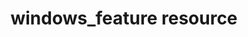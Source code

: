 ---
resource_reference: true
common_resource_functionality_multiple_packages: false
common_resource_functionality_resources_common_windows_security: false
cookbook_file_specificity: false
debug_recipes_chef_shell: false
handler_custom: false
handler_types: false
nameless_apt_update: false
nameless_build_essential: false
properties_multiple_packages: false
properties_resources_common_windows_security: false
properties_shortcode: 
ps_credential_helper: false
registry_key: false
remote_directory_recursive_directories: false
remote_file_prevent_re_downloads: false
remote_file_unc_path: false
resource_directory_recursive_directories: false
resource_package_options: false
resources_common_atomic_update: false
resources_common_guard_interpreter: false
resources_common_guards: true
resources_common_notification: true
resources_common_properties: true
ruby_style_basics_chef_log: false
syntax_shortcode: 
template_requirements: false
unit_file_verification: false
title: windows_feature resource
resource: windows_feature
aliases:
- "/resource_windows_feature.html"
menu:
  infra:
    title: windows_feature
    identifier: chef_infra/cookbook_reference/resources/windows_feature windows_feature
    parent: chef_infra/cookbook_reference/resources
resource_description_list:
- markdown: 'Use the **windows_feature** resource to add, remove or entirely delete

    Windows features and roles. This resource calls the

    [windows_feature_dism](/resources/windows_feature_dism/) or

    [windows_feature_powershell](/resources/windows_feature_powershell/)

    resources depending on the specified installation method, and defaults

    to DISM, which is available on both Workstation and Server editions of

    Windows.'
resource_new_in: '14.0'
syntax_full_code_block: |-
  windows_feature 'name' do
    all                   true, false # default value: false
    feature_name          Array, String # default value: 'name' unless specified
    install_method        Symbol # default value: :windows_feature_dism
    management_tools      true, false # default value: false
    source                String
    timeout               Integer # default value: 600
    action                Symbol # defaults to :install if not specified
  end
syntax_properties_list: 
syntax_full_properties_list:
- "`windows_feature` is the resource."
- "`name` is the name given to the resource block."
- "`action` identifies which steps Chef Infra Client will take to bring the node into
  the desired state."
- "`all`, `feature_name`, `install_method`, `management_tools`, `source`, and `timeout`
  are the properties available to this resource."
actions_list:
  :install:
    markdown: Default. Install a Windows role / feature using PowerShell.
  :remove:
    markdown: Remove a Windows role / feature using PowerShell.
  :delete:
    markdown: Delete a Windows role / feature from the image using PowerShell.
  :nothing:
    shortcode: resources_common_actions_nothing.md
properties_list:
- property: all
  ruby_type: true, false
  required: false
  default_value: 'false'
  description_list:
  - markdown: Install all sub-features.
- property: feature_name
  ruby_type: Array, String
  required: false
  default_value: The resource block's name
  description_list:
  - markdown: The name of the feature(s) or role(s) to install if they differ from
      the resource block's name. The same feature may have different names depending
      on the underlying installation method being used (ie DHCPServer vs DHCP; DNS-Server-Full-Role
      vs DNS).
- property: install_method
  ruby_type: Symbol
  required: false
  default_value: ":windows_feature_dism"
  allowed_values: ":windows_feature_dism, :windows_feature_powershell, :windows_feature_servermanagercmd"
  description_list:
  - markdown: The underlying installation method to use for feature installation.
      Specify `:windows_feature_dism` for DISM or `:windows_feature_powershell` for
      PowerShell.
- property: management_tools
  ruby_type: true, false
  required: false
  default_value: 'false'
  description_list:
  - markdown: Install all applicable management tools for the roles, role services,
      or features (PowerShell-only).
- property: source
  ruby_type: String
  required: false
  description_list:
  - markdown: Specify a local repository for the feature install.
- property: timeout
  ruby_type: Integer
  required: false
  default_value: '600'
  description_list:
  - markdown: Specifies a timeout (in seconds) for the feature installation.
examples: |
  **Install the DHCP Server feature**:

  ```ruby
  windows_feature 'DHCPServer' do
    action :install
  end
  ```

  **Install the .Net 3.5.1 feature using repository files on DVD**:

  ```ruby
  windows_feature "NetFx3" do
    action :install
    source 'd:\sources\sxs'
  end
  ```

  **Remove Telnet Server and Client features**:

  ```ruby
  windows_feature %w(TelnetServer TelnetClient) do
    action :remove
  end
  ```

  **Add the SMTP Server feature using the PowerShell provider**:

  ```ruby
  windows_feature 'smtp-server' do
    action :install
    all true
    install_method :windows_feature_powershell
  end
  ```

  **Install multiple features using one resource with the PowerShell provider**:

  ```ruby
  windows_feature %w(Web-Asp-Net45 Web-Net-Ext45) do
    action :install
    install_method :windows_feature_powershell
  end
  ```

  **Install the Network Policy and Access Service feature, including the management tools**:

  ```ruby
  windows_feature 'NPAS' do
    action :install
    management_tools true
    install_method :windows_feature_powershell
  end
  ```
---